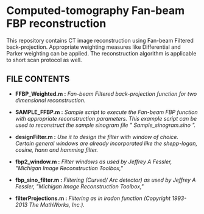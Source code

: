 # Computed-tomography Fan-beam FBP reconstruction

This repository contains CT image reconstruction using Fan-beam Filtered back-projection. Appropriate weighting measures like Differential and Parker weighting can be applied. The reconstruction algorithm is applicable to short scan protocol as well.  


## FILE CONTENTS

* **FFBP_Weighted.m :** *Fan-beam Filtered back-projection function for two dimensional reconstruction.*

* **SAMPLE_FFBP.m :** *Sample script to execute the Fan-beam FBP function with appropriate reconstruction parameters. This example script can be used to reconstruct the sample sinogram file " Sample_sinogram.sino ".*

* **designFilter.m :** *Use it to design the filter with window of choice. Certain general windows are already incorporated like the shepp-logan, cosine, hann and hamming filter.*

* **fbp2_window.m :** *Filter windows as used by Jeffrey A Fessler, "Michigan Image Reconstruction Toolbox,"*

* **fbp_sino_filter.m :** *Filtering (Curved/ Arc detector) as used by Jeffrey A Fessler, "Michigan Image Reconstruction Toolbox,"*
                  
* **filterProjections.m :** *Filtering as in iradon function (Copyright 1993-2013 The MathWorks, Inc.).*             
